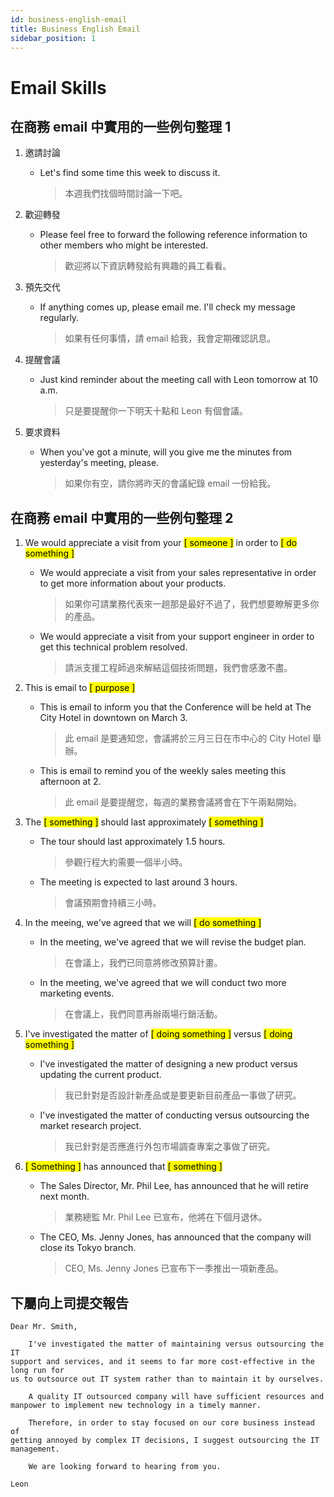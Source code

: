 ```yaml
---
id: business-english-email
title: Business English Email
sidebar_position: 1
---
```


# Email Skills

## 在商務 email 中實用的一些例句整理 1

1. 邀請討論
   - Let's find some time this week to discuss it.
     > 本週我們找個時間討論一下吧。
2. 歡迎轉發
   - Please feel free to forward the following reference information to other members who might be interested.
     > 歡迎將以下資訊轉發給有興趣的員工看看。
3. 預先交代
   - If anything comes up, please email me. I'll check my message regularly.
     > 如果有任何事情，請 email 給我，我會定期確認訊息。
4. 提醒會議
   - Just kind reminder about the meeting call with Leon tomorrow at 10 a.m.
     > 只是要提醒你一下明天十點和 Leon 有個會議。
5. 要求資料

   - When you've got a minute, will you give me the minutes from yesterday's meeting, please.
     > 如果你有空，請你將昨天的會議紀錄 email 一份給我。

## 在商務 email 中實用的一些例句整理 2

1. We would appreciate a visit from your <mark>[ someone ]</mark> in order to <mark>[ do something ]</mark>
   - We would appreciate a visit from your sales representative in order to get more information about your products.
     > 如果你可請業務代表來一趟那是最好不過了，我們想要瞭解更多你的產品。
   - We would appreciate a visit from your support engineer in order to get this technical problem resolved.
     > 請派支援工程師過來解結這個技術問題，我們會感激不盡。
2. This is email to <mark>[ purpose ]</mark>

   - This is email to inform you that the Conference will be held at The City Hotel in downtown on March 3.
     > 此 email 是要通知您，會議將於三月三日在市中心的 City Hotel 舉辦。
   - This is email to remind you of the weekly sales meeting this afternoon at 2.
     > 此 email 是要提醒您，每週的業務會議將會在下午兩點開始。

3. The <mark>[ something ]</mark> should last approximately <mark>[ something ]</mark>

   - The tour should last approximately 1.5 hours.
     > 參觀行程大約需要一個半小時。
   - The meeting is expected to last around 3 hours.
     > 會議預期會持續三小時。

4. In the meeing, we've agreed that we will <mark>[ do something ]</mark>

   - In the meeting, we've agreed that we will revise the budget plan.
     > 在會議上，我們已同意將修改預算計畫。
   - In the meeting, we've agreed that we will conduct two more marketing events.
     > 在會議上，我們同意再辦兩場行銷活動。

5. I've investigated the matter of <mark>[ doing something ]</mark> versus <mark>[ doing something ]</mark>

   - I've investigated the matter of designing a new product versus updating the current product.
     > 我已針對是否設計新產品或是要更新目前產品一事做了研究。
   - I've investigated the matter of conducting versus outsourcing the market research project.
     > 我已針對是否應進行外包市場調查專案之事做了研究。

6. <mark>[ Something ]</mark> has announced that <mark>[ something ]</mark>

   - The Sales Director, Mr. Phil Lee, has announced that he will retire next month.
     > 業務總監 Mr. Phil Lee 已宣布，他將在下個月退休。
   - The CEO, Ms. Jenny Jones, has announced that the company will close its Tokyo branch.
     > CEO, Ms. Jenny Jones 已宣布下一季推出一項新產品。

## 下屬向上司提交報告

    Dear Mr. Smith,

        I've investigated the matter of maintaining versus outsourcing the IT
    support and services, and it seems to far more cost-effective in the long run for
    us to outsource out IT system rather than to maintain it by ourselves.

        A quality IT outsourced company will have sufficient resources and
    manpower to implement new technology in a timely manner.

        Therefore, in order to stay focused on our core business instead of
    getting annoyed by complex IT decisions, I suggest outsourcing the IT management.

        We are looking forward to hearing from you.

    Leon
